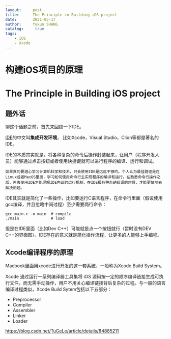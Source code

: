 ```yaml
---
layout:     post
title:      The Principle in Building iOS project
date:       2021-05-17
author:     Yukun SHANG
catalog: 	 true
tags:
    - iOS
	- Xcode
---
```




# 构建iOS项目的原理

# The Principle in Building iOS project

## 题外话

聊这个话题之前，首先来回顾一下IDE。

[IDE](https://zh.wikipedia.org/zh/%E9%9B%86%E6%88%90%E5%BC%80%E5%8F%91%E7%8E%AF%E5%A2%83)的中文叫**集成开发环境**， 比如Xcode，Visual Studio，Clion等都是著名的IDE。

IDE的本质其实就是，将各种复杂的命令后操作封装起来，让用户（程序开发人员）能够通过点击按钮或者使用快捷键就可以进行程序的编译、运行和调试。

```
如果真的要潜心学习计算机科学和技术，只会使用IDE是远远不够的。个人认为最佳路径是在Linux或者MacOS里面，学习如何使用命令行去实现程序的编译和运行。在熟悉命令行操作之后，再去使用IDE才能理解IDE内部的运行机制，在IDE报各种奇葩错误的时候，才能更快地去解决问题。
```

IDE其实就是简化了一些操作，比如要运行C语言程序，在命令行里面（假设使用gcc编译，并且忽略中间过程）至少需要两行命令：

```shell
gcc main.c -o main  # compile
./main	            # load
```

但是在IDE里面（比如Dev C++）可能就是点一个按钮就行（暂时没有DEV C++的界面图）。IDE存在的意义就是简化操作流程，让更多的人能够上手编程。



## Xcode编译程序的原理

Macbook里面用xcode进行开发的这一套系统，一般称为Xcode Build System。

Xcode 通过运行一系列编译器工具集将 iOS 源码按一定的顺序编译链接生成可执行文件，而无需手动操作，用户不用关心编译链接背后复杂的过程。与一般的语言编译过程类似，Xcode Build Sytem包括以下五部分：

- Preprocessor
- Compiler
- Assembler
- Linker
- Loader







https://blog.csdn.net/TuGeLe/article/details/84885211









